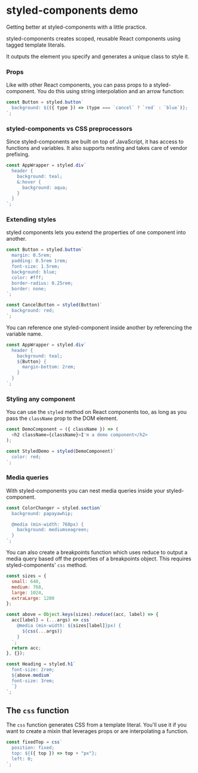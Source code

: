 # styled-components demo

Getting better at styled-components with a little practice.

styled-components creates scoped, reusable React components using tagged template literals.

It outputs the element you specify and generates a unique class to style it.

### Props

Like with other React components, you can pass props to a styled-component. You do this using string interpolation and an arrow function:

```js
const Button = styled.button`
  background: ${({ type }) => (type === `cancel` ? `red` : `blue`)};
`;
```

### styled-components vs CSS preprocessors

Since styled-components are built on top of JavaScript, it has access to functions and variables. It also supports nesting and takes care of vendor prefixing.

```js
const AppWrapper = styled.div`
  header {
    background: teal;
    &:hover {
      background: aqua;
    }
  }
`;
```

### Extending styles

styled components lets you extend the properties of one component into another.

```js
const Button = styled.button`
  margin: 0.5rem;
  padding: 0.5rem 1rem;
  font-size: 1.5rem;
  background: blue;
  color: #fff;
  border-radius: 0.25rem;
  border: none;
`;

const CancelButton = styled(Button)`
  background: red;
`;
```

You can reference one styled-component inside another by referencing the variable name.

```js
const AppWrapper = styled.div`
  header {
    background: teal;
    ${Button} {
      margin-bottom: 2rem;
    }
  }
`;
```

### Styling any component

You can use the `styled` method on React components too, as long as you pass the `className` prop to the DOM element.

```js
const DemoComponent = ({ className }) => (
  <h2 className={className}>I'm a demo component</h2>
);

const StyledDemo = styled(DemoComponent)`
  color: red;
`;
```

### Media queries

With styled-components you can nest media queries inside your styled-component.

```js
const ColorChanger = styled.section`
  background: papayawhip;

  @media (min-width: 768px) {
    background: mediumseagreen;
  }
`;
```

You can also create a breakpoints function which uses reduce to output a media query based off the properties of a breakpoints object. This requires styled-components' `css` method.

```js
const sizes = {
  small: 640,
  medium: 768,
  large: 1024,
  extraLarge: 1280
};

const above = Object.keys(sizes).reduce((acc, label) => {
  acc[label] = (...args) => css`
    @media (min-width: ${sizes[label]}px) {
      ${css(...args)}
    }
  `;
  return acc;
}, {});

const Heading = styled.h1`
  font-size: 2rem;
  ${above.medium`
  font-size: 3rem;
  `}
`;
```

## The `css` function

The `css` function generates CSS from a template literal. You'll use it if you want to create a mixin that leverages props or are interpolating a function.

```js
const fixedTop = css`
  position: fixed;
  top: ${({ top }) => top + "px"};
  left: 0;
`;
```

